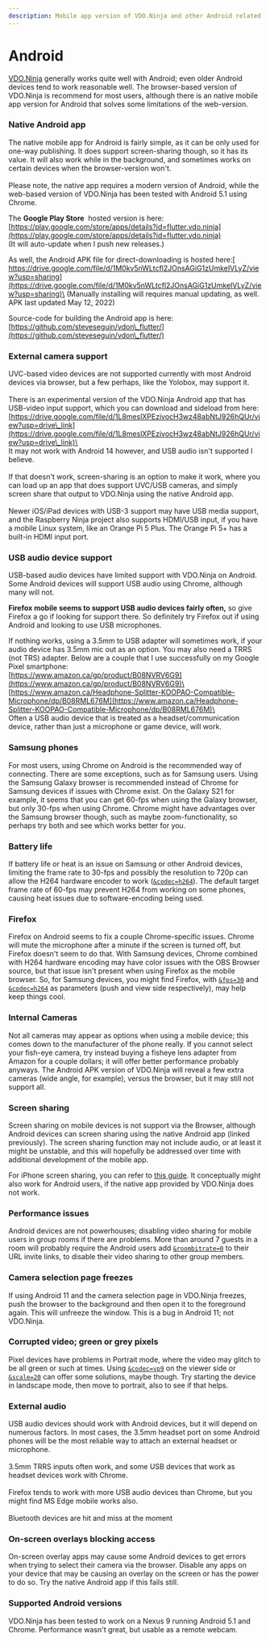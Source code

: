 ```yaml
---
description: Mobile app version of VDO.Ninja and other Android related topics
---
```


# Android

[VDO.Ninja](https://vdo.ninja/) generally works quite well with Android; even older Android devices tend to work reasonable well. The browser-based version of VDO.Ninja is recommend for most users, although there is an native mobile app version for Android that solves some limitations of the web-version.

### Native Android app

The native mobile app for Android is fairly simple, as it can be only used for one-way publishing. It does support screen-sharing though, so it has its value.  It will also work while in the background, and sometimes works on certain devices when the browser-version won't.\
\
Please note, the native app requires a modern version of Android, while the web-based version of VDO.Ninja has been tested with Android 5.1 using Chrome.

The **Google Play Store** <img src="../.gitbook/assets/image (116) (1).png" alt="" data-size="line"> hosted version is here: \
[https://play.google.com/store/apps/details?id=flutter.vdo.ninja](https://play.google.com/store/apps/details?id=flutter.vdo.ninja)  \
(It will auto-update when I push new releases.)

As well, the Android APK file for direct-downloading is hosted here:[\
https://drive.google.com/file/d/1M0kv5nWLtcfl2JOnsAGiG1zUmkeIVLyZ/view?usp=sharing](https://drive.google.com/file/d/1M0kv5nWLtcfl2JOnsAGiG1zUmkeIVLyZ/view?usp=sharing)\
(Manually installing will requires manual updating, as well.  APK last updated May 12, 2022)

Source-code for building the Android app is here:\
[https://github.com/steveseguin/vdon\_flutter/](https://github.com/steveseguin/vdon\_flutter/)

### External camera support

UVC-based video devices are not supported currently with most Android devices via browser, but a few perhaps, like the Yolobox, may support it. \
\
There is an experimental version of the VDO.Ninja Android app that has USB-video input support, which you can download and sideload from here: [https://drive.google.com/file/d/1L8meslXPEzivocH3wz48abNtJ926hQUr/view?usp=drive\_link](https://drive.google.com/file/d/1L8meslXPEzivocH3wz48abNtJ926hQUr/view?usp=drive\_link)\
\
It may not work with Android 14 however, and USB audio isn't supported I believe.\
\
If that doesn't work, screen-sharing is an option to make it work, where you can load up an app that does support UVC/USB cameras, and simply screen share that output to VDO.Ninja using the native Android app.\
\
Newer iOS/iPad devices with USB-3 support may have USB media support, and the Raspberry Ninja project also supports HDMI/USB input, if you have a mobile Linux system, like an Orange Pi 5 Plus. The Orange Pi 5+ has a built-in HDMI input port.

### USB audio device support

USB-based audio devices have limited support with VDO.Ninja on Android. Some Android devices will support USB audio using Chrome, although many will not.

**Firefox mobile seems to support USB audio devices fairly often,** so give Firefox a go if looking for support there. So definitely try Firefox out if using Android and looking to use USB microphones.

If nothing works, using a 3.5mm to USB adapter will sometimes work, if your audio device has 3.5mm mic out as an option. You may also need a TRRS (not TRS) adapter. Below are a couple that I use  successfully on my Google Pixel smartphone:\
[https://www.amazon.ca/gp/product/B08NVRV6G9](https://www.amazon.ca/gp/product/B08NVRV6G9)\
[https://www.amazon.ca/Headphone-Splitter-KOOPAO-Compatible-Microphone/dp/B08RML676M](https://www.amazon.ca/Headphone-Splitter-KOOPAO-Compatible-Microphone/dp/B08RML676M)\
\
Often a USB audio device that is treated as a headset/communication device, rather than just a microphone or game device, will work.

### Samsung phones

For most users, using Chrome on Android is the recommended way of connecting. There are some exceptions, such as for Samsung users. Using the Samsung Galaxy browser is recommended instead of Chrome for Samsung devices if issues with Chrome exist. On the Galaxy S21 for example, it seems that you can get 60-fps when using the Galaxy browser, but only 30-fps when using Chrome. Chrome might have advantages over the Samsung browser though, such as maybe zoom-functionality, so perhaps try both and see which works better for you.

### Battery life

If battery life or heat is an issue on Samsung or other Android devices, limiting the frame rate to 30-fps and possibly the resolution to 720p can allow the H264 hardware encoder to work ([`&codec=h264`](../advanced-settings/view-parameters/codec.md)). The default target frame rate of 60-fps may prevent H264 from working on some phones, causing heat issues due to software-encoding being used.&#x20;

### Firefox

Firefox on Android seems to fix a couple Chrome-specific issues. Chrome will mute the microphone after a minute if the screen is turned off, but Firefox doesn't seem to do that. With Samsung devices, Chrome combined with H264 hardware encoding may have color issues with the OBS Browser source, but that issue isn't present when using Firefox as the mobile browser. So, for Samsung devices, you might find Firefox, with [`&fps=30`](../advanced-settings/video-parameters/and-fps.md) and [`&codec=h264`](../advanced-settings/view-parameters/codec.md) as parameters (push and view side respectively), may help keep things cool.

### Internal Cameras

Not all cameras may appear as options when using a mobile device; this comes down to the manufacturer of the phone really. If you cannot select your fish-eye camera, try instead buying a fisheye lens adapter from Amazon for a couple dollars; it will offer better performance probably anyways. The Android APK version of VDO.Ninja will reveal a few extra cameras (wide angle, for example), versus the browser, but it may still not support all.

### Screen sharing

Screen sharing on mobile devices is not support via the Browser, although Android devices can screen sharing using the native Android app (linked previously). The screen sharing function may not include audio, or at least it might be unstable, and this will hopefully be addressed over time with additional development of the mobile app.

For iPhone screen sharing, you can refer to [this guide](../guides/screen-share-your-iphone-ipad.md). It conceptually might also work for Android users, if the native app provided by VDO.Ninja does not work.

### Performance issues

Android devices are not powerhouses; disabling video sharing for mobile users in group rooms if there are problems. More than around 7 guests in a room will probably require the Android users add [`&roombitrate=0`](../advanced-settings/video-bitrate-parameters/roombitrate.md) to their URL invite links, to disable their video sharing to other group members.

### Camera selection page freezes

If using Android 11 and the camera selection page in VDO.Ninja freezes, push the browser to the background and then open it to the foreground again. This will unfreeze the window. This is a bug in Android 11; not VDO.Ninja.

### Corrupted video; green or grey pixels

Pixel devices have problems in Portrait mode, where the video may glitch to be all green or such at times. Using [`&codec=vp9`](../advanced-settings/view-parameters/codec.md) on the viewer side or [`&scale=20`](../advanced-settings/view-parameters/scale.md) can offer some solutions, maybe though. Try starting the device in landscape mode, then move to portrait, also to see if that helps.

### External audio

USB audio devices should work with Android devices, but it will depend on numerous factors. In most cases, the 3.5mm headset port on some Android phones will be the most reliable way to attach an external headset or microphone.\
\
3.5mm TRRS inputs often work, and some USB devices that work as headset devices work with Chrome.\
\
Firefox tends to work with more USB audio devices than Chrome, but you might find MS Edge mobile works also.\
\
Bluetooth devices are hit and miss at the moment

### On-screen overlays blocking access

On-screen overlay apps may cause some Android devices to get errors when trying to select their camera via the browser. Disable any apps on your device that may be causing an overlay on the screen or has the power to do so. Try the native Android app if this fails still.

### Supported Android versions

VDO.Ninja has been tested to work on a Nexus 9 running Android 5.1 and Chrome. Performance wasn't great, but usable as a remote webcam.
